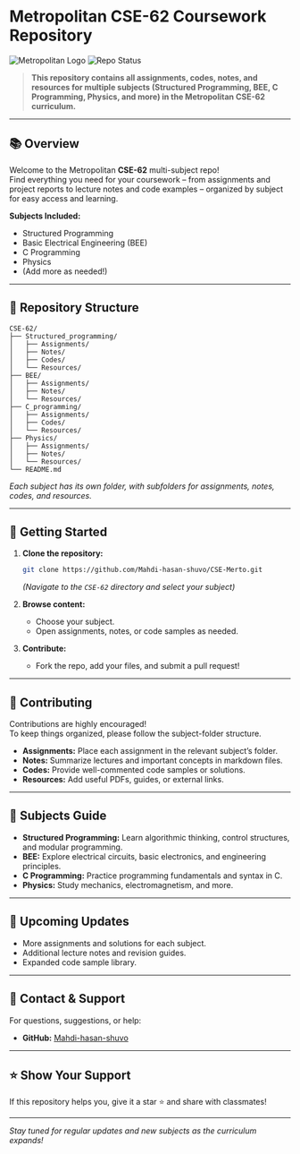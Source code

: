# Metropolitan CSE-62 Coursework Repository

![Metropolitan Logo](https://img.shields.io/badge/Metropolitan%20CSE-Assignments%2C%20Reports%2C%20Resources-blue?style=for-the-badge)
![Repo Status](https://img.shields.io/badge/status-active-success?style=for-the-badge")

> **This repository contains all assignments, codes, notes, and resources for multiple subjects (Structured Programming, BEE, C Programming, Physics, and more) in the Metropolitan CSE-62 curriculum.**

---

## 📚 Overview

Welcome to the Metropolitan **CSE-62** multi-subject repo!  
Find everything you need for your coursework – from assignments and project reports to lecture notes and code examples – organized by subject for easy access and learning.

**Subjects Included:**
- Structured Programming
- Basic Electrical Engineering (BEE)
- C Programming
- Physics
- (Add more as needed!)

---

## 📁 Repository Structure

```
CSE-62/
├── Structured_programming/
│   ├── Assignments/
│   ├── Notes/
│   ├── Codes/
│   └── Resources/
├── BEE/
│   ├── Assignments/
│   ├── Notes/
│   └── Resources/
├── C_programming/
│   ├── Assignments/
│   ├── Codes/
│   └── Resources/
├── Physics/
│   ├── Assignments/
│   ├── Notes/
│   └── Resources/
└── README.md
```
*Each subject has its own folder, with subfolders for assignments, notes, codes, and resources.*

---

## 🚀 Getting Started

1. **Clone the repository:**
   ```bash
   git clone https://github.com/Mahdi-hasan-shuvo/CSE-Merto.git
   ```
   *(Navigate to the `CSE-62` directory and select your subject)*

2. **Browse content:**  
   - Choose your subject.
   - Open assignments, notes, or code samples as needed.

3. **Contribute:**  
   - Fork the repo, add your files, and submit a pull request!

---

## 📝 Contributing

Contributions are highly encouraged!  
To keep things organized, please follow the subject-folder structure.

- **Assignments:** Place each assignment in the relevant subject’s folder.
- **Notes:** Summarize lectures and important concepts in markdown files.
- **Codes:** Provide well-commented code samples or solutions.
- **Resources:** Add useful PDFs, guides, or external links.

---

## 🌟 Subjects Guide

- **Structured Programming:** Learn algorithmic thinking, control structures, and modular programming.
- **BEE:** Explore electrical circuits, basic electronics, and engineering principles.
- **C Programming:** Practice programming fundamentals and syntax in C.
- **Physics:** Study mechanics, electromagnetism, and more.

---

## 📣 Upcoming Updates

- More assignments and solutions for each subject.
- Additional lecture notes and revision guides.
- Expanded code sample library.

---

## 📧 Contact & Support

For questions, suggestions, or help:
- **GitHub:** [Mahdi-hasan-shuvo](https://github.com/Mahdi-hasan-shuvo)

---

## ⭐️ Show Your Support

If this repository helps you, give it a star ⭐️ and share with classmates!

---

*Stay tuned for regular updates and new subjects as the curriculum expands!*
